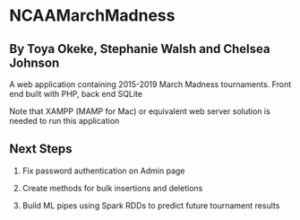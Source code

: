 # NCAAMarchMadness

## By Toya Okeke, Stephanie Walsh and Chelsea Johnson


A web application containing 2015-2019 March Madness tournaments. Front end built with PHP, back end SQLite

Note that XAMPP (MAMP for Mac) or equivalent web server solution is needed to run this application

## Next Steps

1. Fix password authentication on Admin page

2. Create methods for bulk insertions and deletions

3. Build ML pipes using Spark RDDs to predict future tournament results

